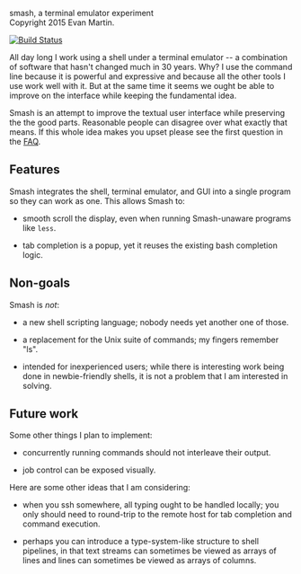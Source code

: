 smash, a terminal emulator experiment  
Copyright 2015 Evan Martin.

[![Build Status](https://travis-ci.org/martine/smash.svg)](https://travis-ci.org/martine/smash)

All day long I work using a shell under a terminal emulator -- a
combination of software that hasn't changed much in 30 years.  Why?  I
use the command line because it is powerful and expressive and because
all the other tools I use work well with it.  But at the same time it
seems we ought be able to improve on the interface while keeping the
fundamental idea.

Smash is an attempt to improve the textual user interface while
preserving the the good parts.  Reasonable people can disagree over
what exactly that means.  If this whole idea makes you upset please
see the first question in the [FAQ](FAQ.md).

## Features

Smash integrates the shell, terminal emulator, and GUI into a single
program so they can work as one.  This allows Smash to:

* smooth scroll the display, even when running Smash-unaware programs
  like `less`.

* tab completion is a popup, yet it reuses the existing bash completion logic.

## Non-goals

Smash is *not*:

* a new shell scripting language; nobody needs yet another one of those.

* a replacement for the Unix suite of commands; my fingers remember "ls".

* intended for inexperienced users; while there is interesting work
  being done in newbie-friendly shells, it is not a problem that I
  am interested in solving.

## Future work

Some other things I plan to implement:

* concurrently running commands should not interleave their output.

* job control can be exposed visually.

Here are some other ideas that I am considering:

* when you ssh somewhere, all typing ought to be handled locally; you
  only should need to round-trip to the remote host for tab completion
  and command execution.

* perhaps you can introduce a type-system-like structure to shell
  pipelines, in that text streams can sometimes be viewed as arrays of
  lines and lines can sometimes be viewed as arrays of columns.

